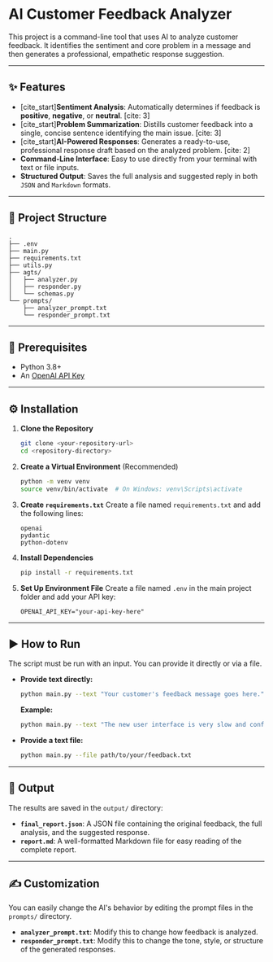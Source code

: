 # AI Customer Feedback Analyzer

This project is a command-line tool that uses AI to analyze customer feedback. It identifies the sentiment and core problem in a message and then generates a professional, empathetic response suggestion.

-----

## ✨ Features

  * [cite\_start]**Sentiment Analysis**: Automatically determines if feedback is **positive**, **negative**, or **neutral**. [cite: 3]
  * [cite\_start]**Problem Summarization**: Distills customer feedback into a single, concise sentence identifying the main issue. [cite: 3]
  * [cite\_start]**AI-Powered Responses**: Generates a ready-to-use, professional response draft based on the analyzed problem. [cite: 2]
  * **Command-Line Interface**: Easy to use directly from your terminal with text or file inputs.
  * **Structured Output**: Saves the full analysis and suggested reply in both `JSON` and `Markdown` formats.

-----

## 📂 Project Structure

```
.
├── .env
├── main.py
├── requirements.txt
├── utils.py
├── agts/
│   ├── analyzer.py
│   ├── responder.py
│   └── schemas.py
└── prompts/
    ├── analyzer_prompt.txt
    └── responder_prompt.txt
```

-----

## 🔧 Prerequisites

  * Python 3.8+
  * An [OpenAI API Key](https://platform.openai.com/api-keys)

-----

## ⚙️ Installation

1.  **Clone the Repository**

    ```bash
    git clone <your-repository-url>
    cd <repository-directory>
    ```

2.  **Create a Virtual Environment** (Recommended)

    ```bash
    python -m venv venv
    source venv/bin/activate  # On Windows: venv\Scripts\activate
    ```

3.  **Create `requirements.txt`**
    Create a file named `requirements.txt` and add the following lines:

    ```
    openai
    pydantic
    python-dotenv
    ```

4.  **Install Dependencies**

    ```bash
    pip install -r requirements.txt
    ```

5.  **Set Up Environment File**
    Create a file named `.env` in the main project folder and add your API key:

    ```
    OPENAI_API_KEY="your-api-key-here"
    ```

-----

## ▶️ How to Run

The script must be run with an input. You can provide it directly or via a file.

  * **Provide text directly:**

    ```bash
    python main.py --text "Your customer's feedback message goes here."
    ```

    **Example:**

    ```bash
    python main.py --text "The new user interface is very slow and confusing."
    ```

  * **Provide a text file:**

    ```bash
    python main.py --file path/to/your/feedback.txt
    ```

-----

## 📄 Output

The results are saved in the `output/` directory:

  * **`final_report.json`**: A JSON file containing the original feedback, the full analysis, and the suggested response.
  * **`report.md`**: A well-formatted Markdown file for easy reading of the complete report.

-----

## ✍️ Customization

You can easily change the AI's behavior by editing the prompt files in the `prompts/` directory.

  * **`analyzer_prompt.txt`**: Modify this to change how feedback is analyzed.
  * **`responder_prompt.txt`**: Modify this to change the tone, style, or structure of the generated responses.